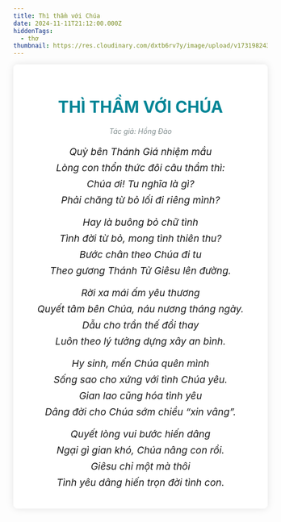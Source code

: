 ```yaml
---
title: Thì thầm với Chúa
date: 2024-11-11T21:12:00.000Z
hiddenTags:
  - thơ
thumbnail: https://res.cloudinary.com/dxtb6rv7y/image/upload/v1731982439/8T9A9369_kgngmd.jpg
---
```

 <div class="tong">

 <div class="container">
        <h1 class="title">THÌ THẦM VỚI CHÚA</h1>
        <div class="poem-author">Tác giả: Hồng Đào</div>
        <div class="poem">
            <!-- Khổ thơ 1 -->
            <div class="stanza">
                <p class="line">Quỳ bên Thánh Giá nhiệm mầu</p>
                <p class="line">Lòng con thổn thức đôi câu thầm thì:</p>
                <p class="line">Chúa ơi! Tu nghĩa là gì?</p>
                <p class="line">Phải chăng từ bỏ lối đi riêng mình?</p>
            </div>
            <!-- Khổ thơ 2 -->
            <div class="stanza">
                <p class="line">Hay là buông bỏ chữ tình</p>
                <p class="line">Tình đời từ bỏ, mong tình thiên thu?</p>
                <p class="line">Bước chân theo Chúa đi tu</p>
                <p class="line">Theo gương Thánh Tử Giêsu lên đường.</p>
            </div>
            <!-- Khổ thơ 3 -->
            <div class="stanza">
                <p class="line">Rời xa mái ấm yêu thương</p>
                <p class="line">Quyết tâm bên Chúa, náu nương tháng ngày.</p>
                <p class="line">Dẫu cho trần thế đổi thay</p>
                <p class="line">Luôn theo lý tưởng dựng xây an bình.</p>
            </div>
             <!-- Khổ thơ 4 -->
            <div class="stanza">
                <p class="line">Hy sinh, mến Chúa quên mình</p>
                <p class="line">Sống sao cho xứng với tình Chúa yêu.</p>
                <p class="line">Gian lao cũng hóa tình yêu</p>
                <p class="line">Dâng đời cho Chúa sớm chiều “xin vâng”.</p>
            </div>
              <!-- Khổ thơ 5 -->
            <div class="stanza">
                <p class="line">Quyết lòng vui bước hiến dâng</p>
                <p class="line">Ngại gì gian khó, Chúa nâng con rồi.</p>
                <p class="line">Giêsu chỉ một mà thôi</p>
                <p class="line">Tình yêu dâng hiến trọn đời tình con.</p>
            </div>


<style>
/* Reset một số thuộc tính mặc định của trình duyệt */
.tong {
    margin: 0;
    padding: 0;
    box-sizing: border-box;
}

/* Thiết lập nền và kiểu chữ chung */
.body {
    font-family: 'Arial', sans-serif;
    background-color: #f4f4f9;
    color: #333;
    line-height: 1.2;
    padding: 20px;
}

/* Container chính */
.container {
    max-width: 800px;
    margin: 0 auto;
    background-color: #fff;
    padding: 20px;
    border-radius: 8px;
    box-shadow: 0 0 15px rgba(0, 0, 0, 0.1);
}

/* Tiêu đề bài thơ */
.title {
    text-align: center;
    font-size: 2rem;
    font-weight: bold;
    margin-bottom: 20px;
    color: #008596;
}

/* Định dạng cho từng khổ thơ */
.stanza {
    margin-bottom: 20px;
}

/* Định dạng cho từng dòng trong bài thơ */
.poem .line {
    font-size: 1.2rem;
    text-align: center;
    margin: 8px 0;
    font-style: italic;
}
.poem-author {
            text-align: center;
            font-style: italic;
            color: #7f8c8d;
            margin-bottom: 20px;
        }

/* Tạo hiệu ứng hover cho mỗi dòng thơ */
.poem .line:hover {
    color: #2980b9;
    cursor: pointer;
}
</style>
